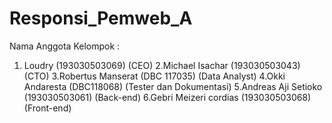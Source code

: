 # Responsi_Pemweb_A

Nama Anggota Kelompok :

1. Loudry (193030503069) (CEO)
2.Michael Isachar (193030503043) (CTO)
3.Robertus Manserat (DBC 117035) (Data Analyst)
4.Okki Andaresta
(DBC118068) (Tester dan Dokumentasi)
5.Andreas Aji Setioko (193030503061) (Back-end)
6.Gebri Meizeri cordias
(193030503068) (Front-end)

